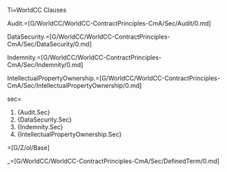 Ti=WorldCC Clauses

Audit.=[G/WorldCC/WorldCC-ContractPrinciples-CmA/Sec/Audit/0.md]

DataSecurity.=[G/WorldCC/WorldCC-ContractPrinciples-CmA/Sec/DataSecurity/0.md]

Indemnity.=[G/WorldCC/WorldCC-ContractPrinciples-CmA/Sec/Indemnity/0.md]

IntellectualPropertyOwnership.=[G/WorldCC/WorldCC-ContractPrinciples-CmA/Sec/IntellectualPropertyOwnership/0.md]

sec=<ol><li>{Audit.Sec}<li>{DataSecurity.Sec}<li>{Indemnity.Sec}<li>{IntellectualPropertyOwnership.Sec}</ol>

=[G/Z/ol/Base]

_=[G/WorldCC/WorldCC-ContractPrinciples-CmA/Sec/DefinedTerm/0.md]